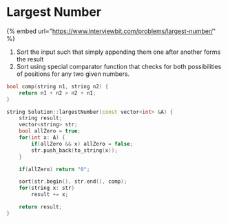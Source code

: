 # Largest Number

{% embed url="https://www.interviewbit.com/problems/largest-number/" %}

1. Sort the input such that simply appending them one after another forms the result
2. Sort using special comparator function that checks for both possibilities of positions for any two given numbers.

```cpp
bool comp(string n1, string n2) {
    return n1 + n2 > n2 + n1;
}

string Solution::largestNumber(const vector<int> &A) {
    string result;
    vector<string> str;
    bool allZero = true;
    for(int x: A) {
        if(allZero && x) allZero = false;
        str.push_back(to_string(x));
    }

    if(allZero) return "0";

    sort(str.begin(), str.end(), comp);
    for(string x: str)
        result += x;

    return result;
}

```
